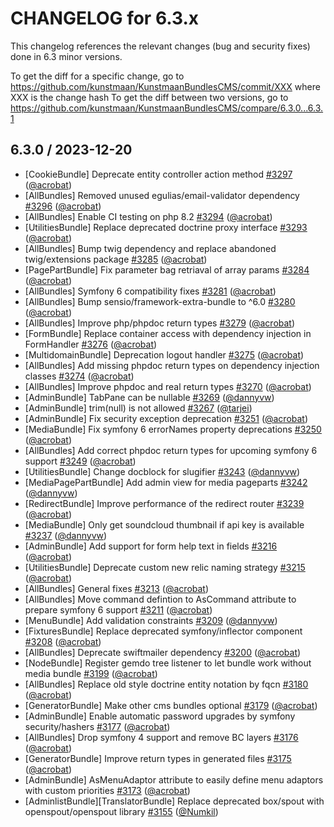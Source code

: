 CHANGELOG for 6.3.x
===================

This changelog references the relevant changes (bug and security fixes) done in 6.3 minor versions.

To get the diff for a specific change, go to https://github.com/kunstmaan/KunstmaanBundlesCMS/commit/XXX where XXX is the change hash
To get the diff between two versions, go to https://github.com/kunstmaan/KunstmaanBundlesCMS/compare/6.3.0...6.3.1

## 6.3.0 / 2023-12-20

* [CookieBundle] Deprecate entity controller action method [#3297](https://github.com/Kunstmaan/KunstmaanBundlesCMS/pull/3297) ([@acrobat](https://github.com/acrobat))
* [AllBundles] Removed unused egulias/email-validator dependency [#3296](https://github.com/Kunstmaan/KunstmaanBundlesCMS/pull/3296) ([@acrobat](https://github.com/acrobat))
* [AllBundles] Enable CI testing on php 8.2 [#3294](https://github.com/Kunstmaan/KunstmaanBundlesCMS/pull/3294) ([@acrobat](https://github.com/acrobat))
* [UtilitiesBundle] Replace deprecated doctrine proxy interface [#3293](https://github.com/Kunstmaan/KunstmaanBundlesCMS/pull/3293) ([@acrobat](https://github.com/acrobat))
* [AllBundles] Bump twig dependency and replace abandoned twig/extensions package [#3285](https://github.com/Kunstmaan/KunstmaanBundlesCMS/pull/3285) ([@acrobat](https://github.com/acrobat))
* [PagePartBundle] Fix parameter bag retriaval of array params [#3284](https://github.com/Kunstmaan/KunstmaanBundlesCMS/pull/3284) ([@acrobat](https://github.com/acrobat))
* [AllBundles] Symfony 6 compatibility fixes [#3281](https://github.com/Kunstmaan/KunstmaanBundlesCMS/pull/3281) ([@acrobat](https://github.com/acrobat))
* [AllBundles] Bump sensio/framework-extra-bundle to ^6.0 [#3280](https://github.com/Kunstmaan/KunstmaanBundlesCMS/pull/3280) ([@acrobat](https://github.com/acrobat))
* [AllBundles] Improve php/phpdoc return types [#3279](https://github.com/Kunstmaan/KunstmaanBundlesCMS/pull/3279) ([@acrobat](https://github.com/acrobat))
* [FormBundle] Replace container access with dependency injection in FormHandler [#3276](https://github.com/Kunstmaan/KunstmaanBundlesCMS/pull/3276) ([@acrobat](https://github.com/acrobat))
* [MultidomainBundle] Deprecation logout handler [#3275](https://github.com/Kunstmaan/KunstmaanBundlesCMS/pull/3275) ([@acrobat](https://github.com/acrobat))
* [AllBundles] Add missing phpdoc return types on dependency injection classes [#3274](https://github.com/Kunstmaan/KunstmaanBundlesCMS/pull/3274) ([@acrobat](https://github.com/acrobat))
* [AllBundles] Improve phpdoc and real return types [#3270](https://github.com/Kunstmaan/KunstmaanBundlesCMS/pull/3270) ([@acrobat](https://github.com/acrobat))
* [AdminBundle] TabPane can be nullable [#3269](https://github.com/Kunstmaan/KunstmaanBundlesCMS/pull/3269) ([@dannyvw](https://github.com/dannyvw))
* [AdminBundle] trim(null) is not allowed [#3267](https://github.com/Kunstmaan/KunstmaanBundlesCMS/pull/3267) ([@tarjei](https://github.com/tarjei))
* [AdminBundle] Fix security exception deprecation [#3251](https://github.com/Kunstmaan/KunstmaanBundlesCMS/pull/3251) ([@acrobat](https://github.com/acrobat))
* [MediaBundle] Fix symfony 6 errorNames property deprecations [#3250](https://github.com/Kunstmaan/KunstmaanBundlesCMS/pull/3250) ([@acrobat](https://github.com/acrobat))
* [AllBundles] Add correct phpdoc return types for upcoming symfony 6 support [#3249](https://github.com/Kunstmaan/KunstmaanBundlesCMS/pull/3249) ([@acrobat](https://github.com/acrobat))
* [UtilitiesBundle] Change docblock for slugifier [#3243](https://github.com/Kunstmaan/KunstmaanBundlesCMS/pull/3243) ([@dannyvw](https://github.com/dannyvw))
* [MediaPagePartBundle] Add admin view for media pageparts [#3242](https://github.com/Kunstmaan/KunstmaanBundlesCMS/pull/3242) ([@dannyvw](https://github.com/dannyvw))
* [RedirectBundle] Improve performance of the redirect router [#3239](https://github.com/Kunstmaan/KunstmaanBundlesCMS/pull/3239) ([@acrobat](https://github.com/acrobat))
* [MediaBundle] Only get soundcloud thumbnail if api key is available [#3237](https://github.com/Kunstmaan/KunstmaanBundlesCMS/pull/3237) ([@dannyvw](https://github.com/dannyvw))
* [AdminBundle] Add support for form help text in fields [#3216](https://github.com/Kunstmaan/KunstmaanBundlesCMS/pull/3216) ([@acrobat](https://github.com/acrobat))
* [UtilitiesBundle] Deprecate custom new relic naming strategy [#3215](https://github.com/Kunstmaan/KunstmaanBundlesCMS/pull/3215) ([@acrobat](https://github.com/acrobat))
* [AllBundles] General fixes [#3213](https://github.com/Kunstmaan/KunstmaanBundlesCMS/pull/3213) ([@acrobat](https://github.com/acrobat))
* [AllBundles] Move command defintion to AsCommand attribute to prepare symfony 6 support [#3211](https://github.com/Kunstmaan/KunstmaanBundlesCMS/pull/3211) ([@acrobat](https://github.com/acrobat))
* [MenuBundle] Add validation constraints [#3209](https://github.com/Kunstmaan/KunstmaanBundlesCMS/pull/3209) ([@dannyvw](https://github.com/dannyvw))
* [FixturesBundle] Replace deprecated symfony/inflector component [#3208](https://github.com/Kunstmaan/KunstmaanBundlesCMS/pull/3208) ([@acrobat](https://github.com/acrobat))
* [AllBundles] Deprecate swiftmailer dependency [#3200](https://github.com/Kunstmaan/KunstmaanBundlesCMS/pull/3200) ([@acrobat](https://github.com/acrobat))
* [NodeBundle] Register gemdo tree listener to let bundle work without media bundle [#3199](https://github.com/Kunstmaan/KunstmaanBundlesCMS/pull/3199) ([@acrobat](https://github.com/acrobat))
* [AllBundles] Replace old style doctrine entity notation by fqcn [#3180](https://github.com/Kunstmaan/KunstmaanBundlesCMS/pull/3180) ([@acrobat](https://github.com/acrobat))
* [GeneratorBundle] Make other cms bundles optional [#3179](https://github.com/Kunstmaan/KunstmaanBundlesCMS/pull/3179) ([@acrobat](https://github.com/acrobat))
* [AdminBundle] Enable automatic password upgrades by symfony security/hashers [#3177](https://github.com/Kunstmaan/KunstmaanBundlesCMS/pull/3177) ([@acrobat](https://github.com/acrobat))
* [AllBundles] Drop symfony 4 support and remove BC layers [#3176](https://github.com/Kunstmaan/KunstmaanBundlesCMS/pull/3176) ([@acrobat](https://github.com/acrobat))
* [GeneratorBundle] Improve return types in generated files [#3175](https://github.com/Kunstmaan/KunstmaanBundlesCMS/pull/3175) ([@acrobat](https://github.com/acrobat))
* [AdminBundle] AsMenuAdaptor attribute to easily define menu adaptors with custom priorities [#3173](https://github.com/Kunstmaan/KunstmaanBundlesCMS/pull/3173) ([@acrobat](https://github.com/acrobat))
* [AdminlistBundle][TranslatorBundle] Replace deprecated box/spout with openspout/openspout library [#3155](https://github.com/Kunstmaan/KunstmaanBundlesCMS/pull/3155) ([@Numkil](https://github.com/Numkil)) 
